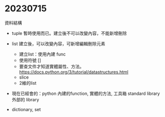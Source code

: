 # 20230715
資料結構
- tuple 暫時使用而已。建立後不可以改變內容，不能新增刪除
- list 建立後，可以改變內容，可新增編輯刪除元素
    - 建立list：使用內建 func
    - 使用符號 []
    - 要查文件才知道實體屬性、方法。https://docs.python.org/3/tutorial/datastructures.html
    - slice
    - 2維的list
- 現在已經會的：python 內建的function, 實體的方法, 工具箱
standard library
外部的 library

- dictionary, set
